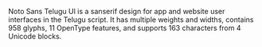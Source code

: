 Noto Sans Telugu UI is a sanserif design for app and website user interfaces in the Telugu script. It has multiple weights and widths, contains 958 glyphs, 11 OpenType features, and supports 163 characters from 4 Unicode blocks.